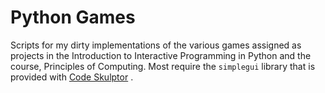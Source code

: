 Python Games
============

Scripts for my dirty implementations of the various games assigned as projects in the Introduction to Interactive 
Programming in Python and the course, Principles of Computing. Most require the `simplegui` library that is provided with [Code Skulptor](http://www.codeskulptor.org) .
